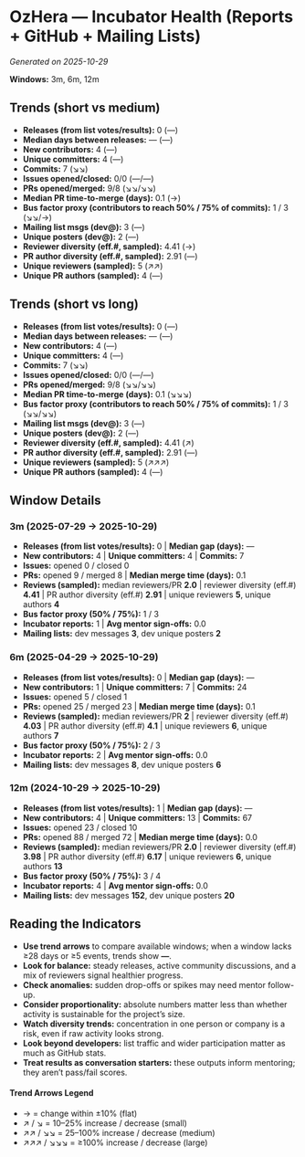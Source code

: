 # OzHera — Incubator Health (Reports + GitHub + Mailing Lists)
_Generated on 2025-10-29_

**Windows:** 3m, 6m, 12m

## Trends (short vs medium)

- **Releases (from list votes/results):** 0 (—)
- **Median days between releases:** — (—)
- **New contributors:** 4 (—)
- **Unique committers:** 4 (—)
- **Commits:** 7 (↘↘)
- **Issues opened/closed:** 0/0 (—/—)
- **PRs opened/merged:** 9/8 (↘↘/↘↘)
- **Median PR time-to-merge (days):** 0.1 (→)
- **Bus factor proxy (contributors to reach 50% / 75% of commits):** 1 / 3 (↘↘/→)
- **Mailing list msgs (dev@):** 3 (—)
- **Unique posters (dev@):** 2 (—)
- **Reviewer diversity (eff.#, sampled):** 4.41 (→)
- **PR author diversity (eff.#, sampled):** 2.91 (—)
- **Unique reviewers (sampled):** 5 (↗↗)
- **Unique PR authors (sampled):** 4 (—)

## Trends (short vs long)

- **Releases (from list votes/results):** 0 (—)
- **Median days between releases:** — (—)
- **New contributors:** 4 (—)
- **Unique committers:** 4 (—)
- **Commits:** 7 (↘↘)
- **Issues opened/closed:** 0/0 (—/—)
- **PRs opened/merged:** 9/8 (↘↘/↘↘)
- **Median PR time-to-merge (days):** 0.1 (↘↘↘)
- **Bus factor proxy (contributors to reach 50% / 75% of commits):** 1 / 3 (↘↘/↘↘)
- **Mailing list msgs (dev@):** 3 (—)
- **Unique posters (dev@):** 2 (—)
- **Reviewer diversity (eff.#, sampled):** 4.41 (↗)
- **PR author diversity (eff.#, sampled):** 2.91 (—)
- **Unique reviewers (sampled):** 5 (↗↗↗)
- **Unique PR authors (sampled):** 4 (—)

## Window Details
### 3m  (2025-07-29 → 2025-10-29)
- **Releases (from list votes/results):** 0  |  **Median gap (days):** —
- **New contributors:** 4  |  **Unique committers:** 4  |  **Commits:** 7
- **Issues:** opened 0 / closed 0
- **PRs:** opened 9 / merged 8  |  **Median merge time (days):** 0.1
- **Reviews (sampled):** median reviewers/PR **2.0**  |  reviewer diversity (eff.#) **4.41**  |  PR author diversity (eff.#) **2.91**  |  unique reviewers **5**, unique authors **4**
- **Bus factor proxy (50% / 75%):** 1 / 3
- **Incubator reports:** 1  |  **Avg mentor sign-offs:** 0.0
- **Mailing lists:** dev messages **3**, dev unique posters **2**

### 6m  (2025-04-29 → 2025-10-29)
- **Releases (from list votes/results):** 0  |  **Median gap (days):** —
- **New contributors:** 1  |  **Unique committers:** 7  |  **Commits:** 24
- **Issues:** opened 5 / closed 1
- **PRs:** opened 25 / merged 23  |  **Median merge time (days):** 0.1
- **Reviews (sampled):** median reviewers/PR **2**  |  reviewer diversity (eff.#) **4.03**  |  PR author diversity (eff.#) **4.1**  |  unique reviewers **6**, unique authors **7**
- **Bus factor proxy (50% / 75%):** 2 / 3
- **Incubator reports:** 2  |  **Avg mentor sign-offs:** 0.0
- **Mailing lists:** dev messages **8**, dev unique posters **6**

### 12m  (2024-10-29 → 2025-10-29)
- **Releases (from list votes/results):** 1  |  **Median gap (days):** —
- **New contributors:** 4  |  **Unique committers:** 13  |  **Commits:** 67
- **Issues:** opened 23 / closed 10
- **PRs:** opened 88 / merged 72  |  **Median merge time (days):** 0.0
- **Reviews (sampled):** median reviewers/PR **2.0**  |  reviewer diversity (eff.#) **3.98**  |  PR author diversity (eff.#) **6.17**  |  unique reviewers **6**, unique authors **13**
- **Bus factor proxy (50% / 75%):** 3 / 4
- **Incubator reports:** 4  |  **Avg mentor sign-offs:** 0.0
- **Mailing lists:** dev messages **152**, dev unique posters **20**

## Reading the Indicators
- **Use trend arrows** to compare available windows; when a window lacks ≥28 days or ≥5 events, trends show **—**.
- **Look for balance:** steady releases, active community discussions, and a mix of reviewers signal healthier progress.
- **Check anomalies:** sudden drop-offs or spikes may need mentor follow-up.
- **Consider proportionality:** absolute numbers matter less than whether activity is sustainable for the project’s size.
- **Watch diversity trends:** concentration in one person or company is a risk, even if raw activity looks strong.
- **Look beyond developers:** list traffic and wider participation matter as much as GitHub stats.
- **Treat results as conversation starters:** these outputs inform mentoring; they aren’t pass/fail scores.

#### Trend Arrows Legend
- →  = change within ±10% (flat)
- ↗ / ↘ = 10–25% increase / decrease (small)
- ↗↗ / ↘↘ = 25–100% increase / decrease (medium)
- ↗↗↗ / ↘↘↘ = ≥100% increase / decrease (large)
